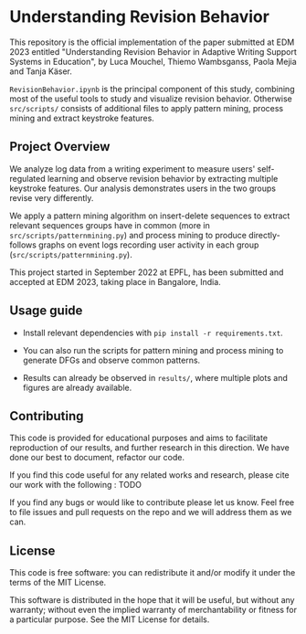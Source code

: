 # Understanding Revision Behavior

This repository is the official implementation of the paper submitted at EDM 2023 entitled "Understanding Revision Behavior in Adaptive Writing Support Systems in Education", by Luca Mouchel, Thiemo Wambsganss, Paola Mejia and Tanja Käser.

`RevisionBehavior.ipynb` is the principal component of this study, combining most of the useful tools to study and visualize revision behavior.
Otherwise `src/scripts/` consists of additional files to apply pattern mining, process mining and extract keystroke features.

## Project Overview
We analyze log data from a writing experiment to measure users' self-regulated learning and observe revision behavior by extracting multiple keystroke features. Our analysis demonstrates users in the two groups revise very differently. 

We apply a pattern mining algorithm on insert-delete sequences to extract relevant sequences groups have in common (more in `src/scripts/patternmining.py`) and process mining to produce directly-follows graphs on event logs recording user activity in each group (`src/scripts/patternmining.py`).

This project started in September 2022 at EPFL, has been submitted and accepted at EDM 2023, taking place in Bangalore, India.

## Usage guide
- Install relevant dependencies with `pip install -r requirements.txt`. 

- You can also run the scripts for pattern mining and process mining to generate DFGs and observe common patterns.

- Results can already be observed in `results/`, where multiple plots and figures are already available.

## Contributing
This code is provided for educational purposes and aims to facilitate reproduction of our results, and further research in this direction. We have done our best to document, refactor our code.

If you find this code useful for any related works and research, please cite our work with the following : TODO

If you find any bugs or would like to contribute please let us know. Feel free to file issues and pull requests on the repo and we will address them as we can.

## License 
This code is free software: you can redistribute it and/or modify it under the terms of the MIT License.

This software is distributed in the hope that it will be useful, but without any warranty; without even the implied warranty of merchantability or fitness for a particular purpose. See the MIT License for details.
